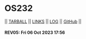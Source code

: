 # OS232

|| [TARBALL](https://os.vlsm.org/Log/daffagrahito.tar.bz2.txt) || [LINKS](links.md) || [LOG](TXT/mylog.txt) || [GitHub](https://github.com/daffagrahito/os232) ||

#### REV05: Fri 06 Oct 2023 17:56
